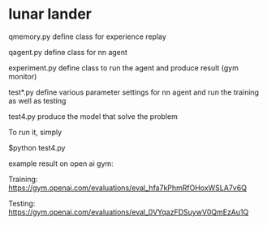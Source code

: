 # lunar lander

qmemory.py define class for experience replay

qagent.py define class for nn agent

experiment.py define class to run the agent and produce result (gym monitor)

test*.py define various parameter settings for nn agent and run the training as well as testing

test4.py produce the model that solve the problem

To run it, simply

$python test4.py

example result on open ai gym:

Training: https://gym.openai.com/evaluations/eval_hfa7kPhmRfOHoxWSLA7v6Q

Testing:  https://gym.openai.com/evaluations/eval_0VYqazFDSuywV0QmEzAu1Q

